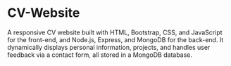 # CV-Website
A responsive CV website built with HTML, Bootstrap, CSS, and JavaScript for the front-end, and Node.js, Express, and MongoDB for the back-end. It dynamically displays personal information, projects, and handles user feedback via a contact form, all stored in a MongoDB database. 
